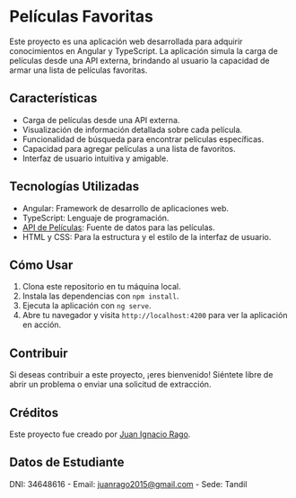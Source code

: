 # Películas Favoritas

Este proyecto es una aplicación web desarrollada para adquirir conocimientos en Angular y TypeScript. La aplicación simula la carga de películas desde una API externa, brindando al usuario la capacidad de armar una lista de películas favoritas.

## Características

- Carga de películas desde una API externa.
- Visualización de información detallada sobre cada película.
- Funcionalidad de búsqueda para encontrar películas específicas.
- Capacidad para agregar películas a una lista de favoritos.
- Interfaz de usuario intuitiva y amigable.

## Tecnologías Utilizadas

- Angular: Framework de desarrollo de aplicaciones web.
- TypeScript: Lenguaje de programación.
- [API de Películas](https://65ef27f5ead08fa78a4ff18a.mockapi.io/peliculas): Fuente de datos para las películas.
- HTML y CSS: Para la estructura y el estilo de la interfaz de usuario.

## Cómo Usar

1. Clona este repositorio en tu máquina local.
2. Instala las dependencias con `npm install`.
3. Ejecuta la aplicación con `ng serve`.
4. Abre tu navegador y visita `http://localhost:4200` para ver la aplicación en acción.

## Contribuir

Si deseas contribuir a este proyecto, ¡eres bienvenido! Siéntete libre de abrir un problema o enviar una solicitud de extracción.

## Créditos

Este proyecto fue creado por [Juan Ignacio Rago](https://github.com/Malinowsk).

## Datos de Estudiante

DNI: 34648616 - Email: juanrago2015@gmail.com - Sede: Tandil

